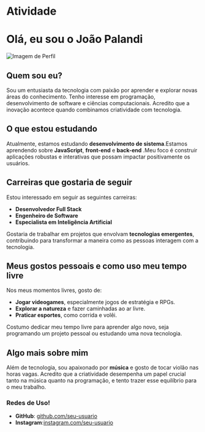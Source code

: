 # Atividade 

# Olá, eu sou o João Palandi 

![Imagem de Perfil](https://avatars.githubusercontent.com/u/200940299?v=4)

## Quem sou eu?

Sou um entusiasta da tecnologia com paixão por aprender e explorar novas áreas do conhecimento. Tenho interesse em programação, desenvolvimento de software e ciências computacionais. Acredito que a inovação acontece quando combinamos criatividade com tecnologia.

## O que estou estudando

Atualmente, estamos estudando **desenvolvimento de sistema**.Estamos aprendendo sobre **JavaScript**, **front-end** e **back-end** .Meu foco é construir aplicações robustas e interativas que possam impactar positivamente os usuários.

## Carreiras que gostaria de seguir

Estou interessado em seguir as seguintes carreiras:
- **Desenvolvedor Full Stack**
- **Engenheiro de Software**
- **Especialista em Inteligência Artificial**

Gostaria de trabalhar em projetos que envolvam **tecnologias emergentes**, contribuindo para transformar a maneira como as pessoas interagem com a tecnologia.

## Meus gostos pessoais e como uso meu tempo livre

Nos meus momentos livres, gosto de:
- **Jogar videogames**, especialmente jogos de estratégia e RPGs.
- **Explorar a natureza** e fazer caminhadas ao ar livre.
- **Praticar esportes**, como corrida e volêi.

Costumo dedicar meu tempo livre para aprender algo novo, seja programando um projeto pessoal ou estudando uma nova tecnologia.

## Algo mais sobre mim

Além de tecnologia, sou apaixonado por **música** e gosto de tocar violão nas horas vagas. Acredito que a criatividade desempenha um papel crucial tanto na música quanto na programação, e tento trazer esse equilíbrio para o meu trabalho.


### Redes de Uso!

- **GitHub**: [github.com/seu-usuario](https://github.com/seu-usuario)
- **Instagram**:[instagram.com/seu-usuario](https://instagram.com/seu-usuario)
